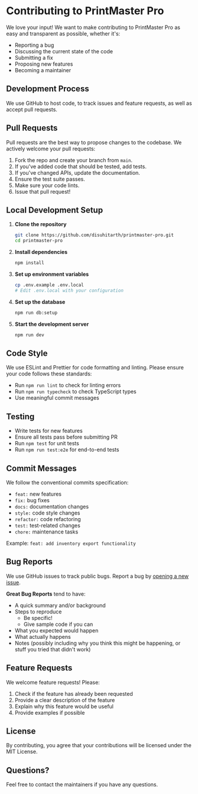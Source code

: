 # Contributing to PrintMaster Pro

We love your input! We want to make contributing to PrintMaster Pro as easy and transparent as possible, whether it's:

- Reporting a bug
- Discussing the current state of the code
- Submitting a fix
- Proposing new features
- Becoming a maintainer

## Development Process

We use GitHub to host code, to track issues and feature requests, as well as accept pull requests.

## Pull Requests

Pull requests are the best way to propose changes to the codebase. We actively welcome your pull requests:

1. Fork the repo and create your branch from `main`.
2. If you've added code that should be tested, add tests.
3. If you've changed APIs, update the documentation.
4. Ensure the test suite passes.
5. Make sure your code lints.
6. Issue that pull request!

## Local Development Setup

1. **Clone the repository**
   ```bash
   git clone https://github.com/disuhitarth/printmaster-pro.git
   cd printmaster-pro
   ```

2. **Install dependencies**
   ```bash
   npm install
   ```

3. **Set up environment variables**
   ```bash
   cp .env.example .env.local
   # Edit .env.local with your configuration
   ```

4. **Set up the database**
   ```bash
   npm run db:setup
   ```

5. **Start the development server**
   ```bash
   npm run dev
   ```

## Code Style

We use ESLint and Prettier for code formatting and linting. Please ensure your code follows these standards:

- Run `npm run lint` to check for linting errors
- Run `npm run typecheck` to check TypeScript types
- Use meaningful commit messages

## Testing

- Write tests for new features
- Ensure all tests pass before submitting PR
- Run `npm test` for unit tests
- Run `npm run test:e2e` for end-to-end tests

## Commit Messages

We follow the conventional commits specification:

- `feat:` new features
- `fix:` bug fixes
- `docs:` documentation changes
- `style:` code style changes
- `refactor:` code refactoring
- `test:` test-related changes
- `chore:` maintenance tasks

Example: `feat: add inventory export functionality`

## Bug Reports

We use GitHub issues to track public bugs. Report a bug by [opening a new issue](https://github.com/disuhitarth/printmaster-pro/issues).

**Great Bug Reports** tend to have:

- A quick summary and/or background
- Steps to reproduce
  - Be specific!
  - Give sample code if you can
- What you expected would happen
- What actually happens
- Notes (possibly including why you think this might be happening, or stuff you tried that didn't work)

## Feature Requests

We welcome feature requests! Please:

1. Check if the feature has already been requested
2. Provide a clear description of the feature
3. Explain why this feature would be useful
4. Provide examples if possible

## License

By contributing, you agree that your contributions will be licensed under the MIT License.

## Questions?

Feel free to contact the maintainers if you have any questions.